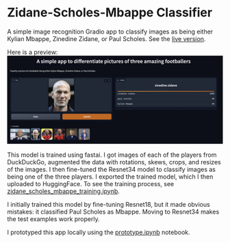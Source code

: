 # Zidane-Scholes-Mbappe Classifier
A simple image recognition Gradio app to classify images as being either
Kylian Mbappe, Zinedine Zidane, or Paul Scholes. See the
[live version](https://huggingface.co/spaces/pvasudev/zidane_scholes_mbappe).

Here is a preview:
![Click on the live-version link above!](https://github.com/pvasudev16/footballer_classifier/blob/main/app_preview.jpg)

This model is trained using fastai. I got images of each of the players
from DuckDuckGo, augmented the data with rotations, skews, crops, and
resizes of the images. I then fine-tuned the Resnet34 model to classify
images as being one of the three players. I exported the trained model,
which I then uploaded to HuggingFace.
To see the training process, see
[zidane_scholes_mbappe_training.ipynb](https://github.com/pvasudev16/footballer_classifier/blob/main/zidane_scholes_mbappe_training.ipynb).

I initially trained this model by fine-tuning Resnet18, but it made
obvious mistakes: it classified Paul Scholes as Mbappe. 
Moving to Resnet34 makes the test examples work properly.

I prototyped this app locally using the
[prototype.ipynb](https://github.com/pvasudev16/footballer_classifier/blob/main/prototype.ipynb)
notebook.
